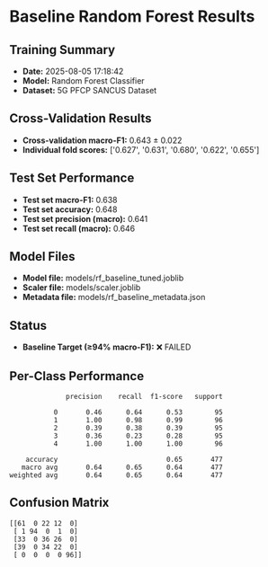 # Baseline Random Forest Results

## Training Summary
- **Date:** 2025-08-05 17:18:42
- **Model:** Random Forest Classifier
- **Dataset:** 5G PFCP SANCUS Dataset

## Cross-Validation Results
- **Cross-validation macro-F1:** 0.643 ± 0.022
- **Individual fold scores:** ['0.627', '0.631', '0.680', '0.622', '0.655']

## Test Set Performance
- **Test set macro-F1:** 0.638
- **Test set accuracy:** 0.648
- **Test set precision (macro):** 0.641
- **Test set recall (macro):** 0.646

## Model Files
- **Model file:** models/rf_baseline_tuned.joblib
- **Scaler file:** models/scaler.joblib
- **Metadata file:** models/rf_baseline_metadata.json

## Status
- **Baseline Target (≥94% macro-F1):** ❌ FAILED

## Per-Class Performance
```
              precision    recall  f1-score   support

           0       0.46      0.64      0.53        95
           1       1.00      0.98      0.99        96
           2       0.39      0.38      0.39        95
           3       0.36      0.23      0.28        95
           4       1.00      1.00      1.00        96

    accuracy                           0.65       477
   macro avg       0.64      0.65      0.64       477
weighted avg       0.64      0.65      0.64       477

```

## Confusion Matrix
```
[[61  0 22 12  0]
 [ 1 94  0  1  0]
 [33  0 36 26  0]
 [39  0 34 22  0]
 [ 0  0  0  0 96]]
```
